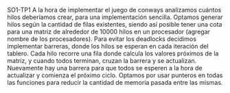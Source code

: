 SO1-TP1
A la hora de implementar el juego de conways analizamos cuántos hilos deberíamos crear, para una implementación sencilla. Optamos generar hilos según la cantidad de filas existentes, siendo así posible tener una cota para una matriz de alrededor de 10000 hilos en un procesador (agregar nombre de los procesadores).
Para evitar los deadlocks decidimos implementar barreras, donde los hilos se esperan  en cada iteración del tablero. Cada hilo recorre una fila donde calcula los valores próximos de la matriz, y cuando todos terminan, cruzan la barrera y se actualizan.
Nuevamente hay una barrera para que todos se esperen a la hora de actualizar y comienza el próximo ciclo.
Optamos por usar punteros en todas las funciones para reducir la cantidad de memoría pasada entre las mismas.
